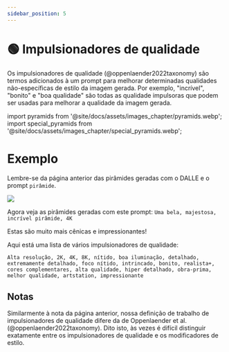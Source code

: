 ```yaml
---
sidebar_position: 5
---
```


# 🟢 Impulsionadores de qualidade

Os impulsionadores de qualidade (@oppenlaender2022taxonomy) são termos adicionados à um prompt para melhorar determinadas qualidades não-específicas de estilo da imagem gerada. Por exemplo, "incrível", "bonito" e "boa qualidade" são todas as qualidade impulsoras que podem ser usadas para melhorar a qualidade da imagem gerada.

import pyramids from '@site/docs/assets/images_chapter/pyramids.webp';
import special_pyramids from '@site/docs/assets/images_chapter/special_pyramids.webp';

# Exemplo

Lembre-se da página anterior das pirâmides geradas com o DALLE e o prompt `pirâmide`.

<div style={{textAlign: 'center'}}>
  <img src={pyramids} style={{width: "750px"}}/>
</div>

Agora veja as pirâmides geradas com este prompt: `Uma bela, majestosa, incrível pirâmide, 4K`

<div style={{textAlign: 'center'}}>
  <LazyLoadImage src={special_pyramids} style={{width: "750px"}} />
</div>

Estas são muito mais cênicas e impressionantes!

Aqui está uma lista de vários impulsionadores de qualidade:
```text
Alta resolução, 2K, 4K, 8K, nítido, boa iluminação, detalhado, extremamente detalhado, foco nítido, intrincado, bonito, realista+, cores complementares, alta qualidade, hiper detalhado, obra-prima, melhor qualidade, artstation, impressionante
```

## Notas

Similarmente à nota da página anterior, nossa definição de trabalho de impulsionadores de qualidade difere da de Oppenlaender et al. (@oppenlaender2022taxonomy). Dito isto, às vezes é difícil distinguir exatamente entre os impulsionadores de qualidade e os modificadores de estilo.